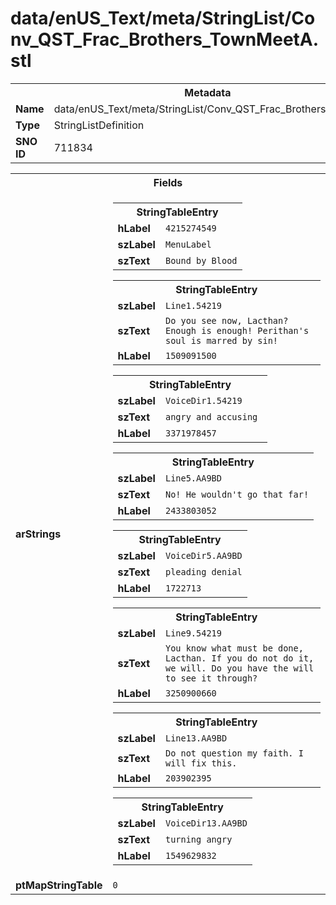 <h1>data/enUS_Text/meta/StringList/Conv_QST_Frac_Brothers_TownMeetA.stl</h1><table><tr><th colspan="100%">Metadata</th></tr><tr><td><b>Name</b></td><td>data/enUS_Text/meta/StringList/Conv_QST_Frac_Brothers_TownMeetA.stl</td></tr><tr><td><b>Type</b></td><td>StringListDefinition</td></tr><tr><td><b>SNO ID</b></td><td>711834</td></tr></table>

<table><tr><th colspan="100%">Fields</th></tr><tr><td><b>arStrings</b></td><td><table><tr><th colspan="100%">StringTableEntry</th></tr><tr><td><b>hLabel</b></td><td><code>4215274549</code></td></tr><tr><td><b>szLabel</b></td><td><code>MenuLabel</code></td></tr><tr><td><b>szText</b></td><td><code>Bound by Blood</code></td></tr></table>


<table><tr><th colspan="100%">StringTableEntry</th></tr><tr><td><b>szLabel</b></td><td><code>Line1.54219</code></td></tr><tr><td><b>szText</b></td><td><code>Do you see now, Lacthan? Enough is enough! Perithan's soul is marred by sin!</code></td></tr><tr><td><b>hLabel</b></td><td><code>1509091500</code></td></tr></table>


<table><tr><th colspan="100%">StringTableEntry</th></tr><tr><td><b>szLabel</b></td><td><code>VoiceDir1.54219</code></td></tr><tr><td><b>szText</b></td><td><code>angry and accusing </code></td></tr><tr><td><b>hLabel</b></td><td><code>3371978457</code></td></tr></table>


<table><tr><th colspan="100%">StringTableEntry</th></tr><tr><td><b>szLabel</b></td><td><code>Line5.AA9BD</code></td></tr><tr><td><b>szText</b></td><td><code>No! He wouldn't go that far!</code></td></tr><tr><td><b>hLabel</b></td><td><code>2433803052</code></td></tr></table>


<table><tr><th colspan="100%">StringTableEntry</th></tr><tr><td><b>szLabel</b></td><td><code>VoiceDir5.AA9BD</code></td></tr><tr><td><b>szText</b></td><td><code>pleading denial</code></td></tr><tr><td><b>hLabel</b></td><td><code>1722713</code></td></tr></table>


<table><tr><th colspan="100%">StringTableEntry</th></tr><tr><td><b>szLabel</b></td><td><code>Line9.54219</code></td></tr><tr><td><b>szText</b></td><td><code>You know what must be done, Lacthan. If you do not do it, we will. Do you have the will to see it through?</code></td></tr><tr><td><b>hLabel</b></td><td><code>3250900660</code></td></tr></table>


<table><tr><th colspan="100%">StringTableEntry</th></tr><tr><td><b>szLabel</b></td><td><code>Line13.AA9BD</code></td></tr><tr><td><b>szText</b></td><td><code>Do not question my faith. I will fix this.</code></td></tr><tr><td><b>hLabel</b></td><td><code>203902395</code></td></tr></table>


<table><tr><th colspan="100%">StringTableEntry</th></tr><tr><td><b>szLabel</b></td><td><code>VoiceDir13.AA9BD</code></td></tr><tr><td><b>szText</b></td><td><code>turning angry</code></td></tr><tr><td><b>hLabel</b></td><td><code>1549629832</code></td></tr></table>


</td></tr><tr><td><b>ptMapStringTable</b></td><td><code>0</code></td></tr></table>

